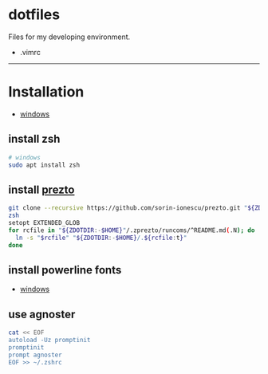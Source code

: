 # dotfiles

Files for my developing environment.

* .vimrc

-----

# Installation

- [windows](https://qiita.com/mtsgi/items/8a844870f30b30ef21e4)

## install zsh

```sh
# windows
sudo apt install zsh
```

## install [prezto](https://github.com/sorin-ionescu/prezto)

```sh
git clone --recursive https://github.com/sorin-ionescu/prezto.git "${ZDOTDIR:-$HOME}/.zprezto"
zsh
setopt EXTENDED_GLOB
for rcfile in "${ZDOTDIR:-$HOME}"/.zprezto/runcoms/^README.md(.N); do
  ln -s "$rcfile" "${ZDOTDIR:-$HOME}/.${rcfile:t}"
done
```

## install powerline fonts

- [windows](https://qiita.com/mtsgi/items/8a844870f30b30ef21e4#powerline-on-zsh-on-ubuntu-on-wsl2-on-windows-10)

## use agnoster

```sh
cat << EOF
autoload -Uz promptinit
promptinit
prompt agnoster
EOF >> ~/.zshrc
```